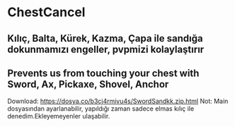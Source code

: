 # ChestCancel
Kılıç, Balta, Kürek, Kazma, Çapa ile sandığa
dokunmamızı engeller, pvpmizi kolaylaştırır
-
Prevents us from touching your chest with 
Sword, Ax, Pickaxe, Shovel, Anchor
-
Download: https://dosya.co/b3cj4rmivu4s/SwordSandkk.zip.html
Not: Main dosyasından ayarlanabilir, yapıldığı zaman
sadece elmas kılıç ile denedim.Ekleyemeyenler ulaşabilir.
